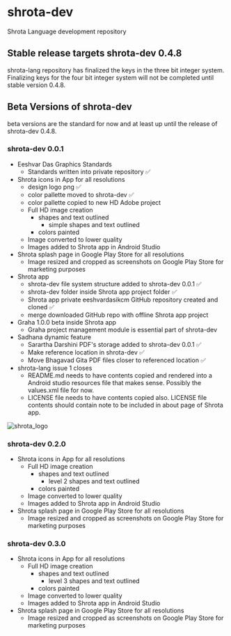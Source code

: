 # shrota-dev
Shrota Language development repository
## Stable release targets shrota-dev 0.4.8
shrota-lang repository has finalized the keys in
the three bit integer system.
Finalizing keys for the four bit integer system
will not be completed until stable version 0.4.8.
## Beta Versions of shrota-dev
beta versions are the standard for now and at least up until the release of shrota-dev 0.4.8.
### shrota-dev 0.0.1
- Eeshvar Das Graphics Standards
  - Standards written into private repository ✅
- Shrota icons in App for all resolutions
  - design logo png ✅
  - color pallette moved to shrota-dev ✅
  - color pallette copied to new HD Adobe project
  - Full HD image creation
    - shapes and text outlined
      - simple shapes and text outlined
    - colors painted 
  - Image converted to lower quality
  - Images added to Shrota app in Android Studio
- Shrota splash page in Google Play Store for all resolutions
  - Image resized and cropped as screenshots on Google Play Store for marketing purposes
- Shrota app
  - shrota-dev file system structure added to shrota-dev 0.0.1 ✅
  - shrota-dev folder inside Shrota app project folder ✅
  - Shrota app private eeshvardasikcm GitHub repository created and cloned ✅
  - merge downloaded GitHub repo with offline Shrota app project 
- Graha 1.0.0 beta inside Shrota app
  - Graha project management module is essential part of shrota-dev
- Sadhana dynamic feature 
  - Sarartha Darshini PDF's storage added to shrota-dev 0.0.1 ✅
  - Make reference location in shrota-dev ✅
  - Move Bhagavad Gita PDF files closer to referenced location ✅
- shrota-lang issue 1 closes
  - README.md needs to have contents copied and rendered into a Android studio resources file that makes sense. Possibly the values.xml file for now.
  - LICENSE file needs to have contents copied also. LICENSE file contents should contain note to be included in about page of Shrota app.


![shrota_logo](https://user-images.githubusercontent.com/96601374/203567454-8ef7f8ec-af72-4e28-8d35-6097088c8567.png)


### shrota-dev 0.2.0
- Shrota icons in App for all resolutions
  - Full HD image creation
    - shapes and text outlined
      - level 2 shapes and text outlined 
    - colors painted 
  - Image converted to lower quality
  - Images added to Shrota app in Android Studio
- Shrota splash page in Google Play Store for all resolutions
  - Image resized and cropped as screenshots on Google Play Store for marketing purposes

### shrota-dev 0.3.0
- Shrota icons in App for all resolutions
  - Full HD image creation
    - shapes and text outlined
      - level 3 shapes and text outlined 
    - colors painted 
  - Image converted to lower quality
  - Images added to Shrota app in Android Studio
- Shrota splash page in Google Play Store for all resolutions
  - Image resized and cropped as screenshots on Google Play Store for marketing purposes
